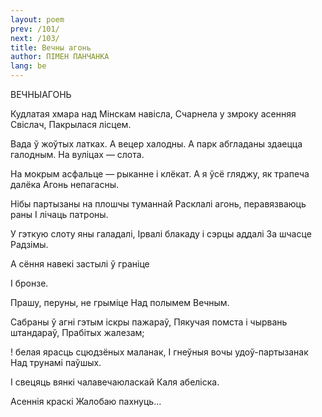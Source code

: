 ```yaml
---
layout: poem
prev: /101/
next: /103/
title: Вечны агонь
author: ПІМЕН ПАНЧАНКА
lang: be
---
```



 
ВЕЧНЫАГОНЬ

Кудлатая хмара над Мінскам навісла, Счарнела у змроку асенняя Свіслач, Пакрылася лісцем.

Вада ў жоўтых латках. А вецер халодны. А парк абгладаны здаецца галодным. На вуліцах — слота.

На мокрым асфальце — рыканне і клёкат. А я ўсё гляджу, як трапеча далёка Агонь непагасны.

Нібы партызаны на плошчы туманнай Расклалі агонь, перавязваюць раны I лічаць патроны.

У гэткую слоту яны галадалі, Ірвалі блакаду і сэрцы аддалі За шчасце Радзімы.

А сёння навекі застылі ў граніце

I бронзе.

Прашу, перуны, не грыміце Над полымем Вечным.

Сабраны ў агні гэтым іскры пажараў, Пякучая помста і чырвань штандараў, Прабітых жалезам;

! белая ярасць сцюдзёных маланак, I гнеўныя вочы удоў-партызанак Над трунамі паўшых.

I свецяць вянкі чалавечаюласкай Каля абеліска.

Асеннія краскі Жалобаю пахнуць...
